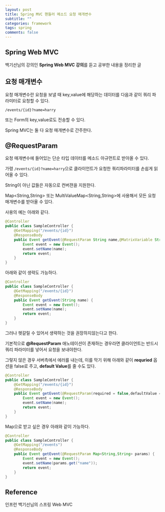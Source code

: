 ```yaml
---
layout: post
title: Spring MVC 핸들러 메소드 요청 매개변수
subtitle: ""
categories: framework
tags: spring
comments: false
---
```


## Spring Web MVC

백기선님의 강의인 **Spring Web MVC 강의**를 듣고 공부한 내용을 정리한 글

## 요청 매개변수

요청 매개변수란 요청을 보낼 때 key,value에 해당하는 데이터를 다음과 같이 쿼리 파라미터로 요청할 수 있다.

`/events/{id}?name=harry`

또는 Form의 key,value로도 전송할 수 있다.

Spring MVC는 둘 다 요청 매개변수로 간주한다.

## @RequestParam

요청 매개변수에 들어있는 단순 타입 데이터를 메소드 아규먼트로 받아올 수 있다.

가령 `/events/{id}?name=harry`으로 클라이언트가 요청한 쿼리파라미터를 손쉽게 읽어올 수 있다.

String이 아닌 값들은 자동으로 컨버젼을 지원한다.

Map<String,String> 또는 MultiValueMap<String,String>에 사용해서 모든 요청 매개변수를 받아올 수 있다.

사용의 예는 아래와 같다.

```java
@Controller
public class SampleController {
    @GetMapping("/events/{id}")
    @ResponseBody
    public Event getEvent(@RequestParam String name,@MatrixVariable String name) {
        Event event = new Event();
        event.setName(name);
        return event;
    }
}
```

아래와 같이 생략도 가능하다.

```java
@Controller
public class SampleController {
    @GetMapping("/events/{id}")
    @ResponseBody
    public Event getEvent(String name) {
        Event event = new Event();
        event.setName(name);
        return event;
    }
}
```

그러나 헷갈릴 수 있어서 생략하는 것을 권장하지않는다고 한다.

기본적으로 **@RequestParam** 애노테이션이 존재하는 경우라면 클라이언트는 반드시 쿼리 파라미터를 넣어서 요청을 보내야한다.

그렇지 않은 경우 서버측에서 에러를 내는데, 이를 막기 위해 아래와 같이 **requried** 옵션을 false로 주고, **default Value**를 줄 수도 있다.

```java
@Controller
public class SampleController {
    @GetMapping("/events/{id}")
    @ResponseBody
    public Event getEvent(@RequestParam(required = false,defaultValue = "name") String name) {
        Event event = new Event();
        event.setName(name);
        return event;
    }
}
```

Map으로 받고 싶은 경우 아래와 같이 가능하다.

```java
@Controller
public class SampleController {
    @GetMapping("/events")
    @ResponseBody
    public Event getEvent(@RequestParam Map<String,String> params) {
        Event event = new Event();
        event.setName(params.get("name"));
        return event;
    }
}
```

## Reference

인프런 백기선님의 스프링 Web MVC
